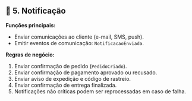 ## 📢 **5. Notificação**

**Funções principais:**

* Enviar comunicações ao cliente (e-mail, SMS, push).
* Emitir eventos de comunicação: `NotificacaoEnviada`.

**Regras de negócio:**

1. Enviar confirmação de pedido (`PedidoCriado`).
2. Enviar confirmação de pagamento aprovado ou recusado.
3. Enviar aviso de expedição e código de rastreio.
4. Enviar confirmação de entrega finalizada.
5. Notificações não críticas podem ser reprocessadas em caso de falha.
